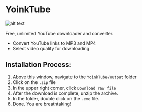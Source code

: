 # YoinkTube
![alt text](https://github.com/aliakseibohdan/YoinkTube/blob/main/YoinkTube/images/logo.png)

Free, unlimited YouTube downloader and converter. 

- Convert YouTube links to MP3 and MP4
- Select video quality for downloading
## Installation Process:
1. Above this window, navigate to the `YoinkTube/output` folder
2. Click on the `.zip` file 
3. In the upper right corner, click `Download raw file`
4. After the download is complete, unzip the archive.
5. In the folder, double click on the `.exe` file.
6. Done. You are breathtaking!
